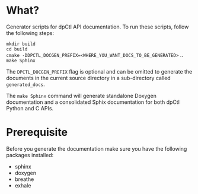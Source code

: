 What?
=====

Generator scripts for dpCtl API documentation. To run these scripts, follow
the following steps:

`mkdir build` <br/>
`cd build` <br/>
`cmake -DDPCTL_DOCGEN_PREFIX=<WHERE_YOU_WANT_DOCS_TO_BE_GENERATED>` ..<br/>
`make Sphinx` <br/>

The `DPCTL_DOCGEN_PREFIX` flag is optional and can be omitted to generate the
documents in the current source directory in a sub-directory called
`generated_docs`.

The `make Sphinx` command will generate standalone Doxygen documentation and
a consolidated Sphix documentation for both dpCtl Python and C APIs.

Prerequisite
============

Before you generate the documentation make sure you have the following
packages installed:

- sphinx
- doxygen
- breathe
- exhale

